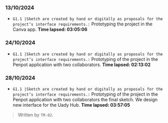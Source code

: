 ### 13/10/2024
- ``G1.1 |Sketch are created by hand or digitally as proposals for the project’s interface requirements.:`` Prototyping the project in the Canva app. **Time lapsed: 03:05:06**

### 24/10/2024
- ``G1.1 |Sketch are created by hand or digitally as proposals for the project’s interface requirements.:`` Prototyping of the project in the Penpot application with two collaborators. **Time lapsed: 02:13:02**

 ### 28/10/2024
- ``G1.1 |Sketch are created by hand or digitally as proposals for the project’s interface requirements.:`` Prototyping of the project in the Penpot application with two collaborators the final sketch. We design new interface for the Uady Hub. **Time lapsed: 03:57:05**

>Written by `TM-02`.
